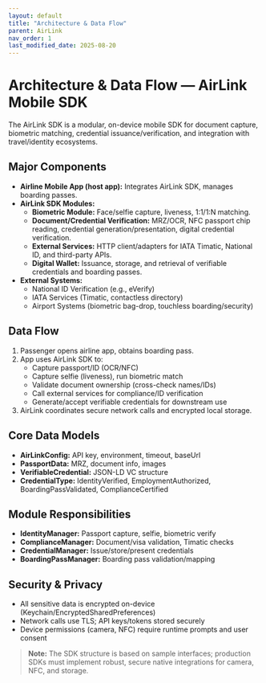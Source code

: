 ```yaml
---
layout: default
title: "Architecture & Data Flow"
parent: AirLink
nav_order: 1
last_modified_date: 2025-08-20
---
```


# Architecture & Data Flow — AirLink Mobile SDK

The AirLink SDK is a modular, on-device mobile SDK for document capture, biometric matching, credential issuance/verification, and integration with travel/identity ecosystems.

## Major Components
- **Airline Mobile App (host app):** Integrates AirLink SDK, manages boarding passes.
- **AirLink SDK Modules:**
  - **Biometric Module:** Face/selfie capture, liveness, 1:1/1:N matching.
  - **Document/Credential Verification:** MRZ/OCR, NFC passport chip reading, credential generation/presentation, digital credential verification.
  - **External Services:** HTTP client/adapters for IATA Timatic, National ID, and third-party APIs.
  - **Digital Wallet:** Issuance, storage, and retrieval of verifiable credentials and boarding passes.
- **External Systems:**
  - National ID Verification (e.g., eVerify)
  - IATA Services (Timatic, contactless directory)
  - Airport Systems (biometric bag-drop, touchless boarding/security)

## Data Flow
1. Passenger opens airline app, obtains boarding pass.
2. App uses AirLink SDK to:
   - Capture passport/ID (OCR/NFC)
   - Capture selfie (liveness), run biometric match
   - Validate document ownership (cross-check names/IDs)
   - Call external services for compliance/ID verification
   - Generate/accept verifiable credentials for downstream use
3. AirLink coordinates secure network calls and encrypted local storage.

## Core Data Models
- **AirLinkConfig:** API key, environment, timeout, baseUrl
- **PassportData:** MRZ, document info, images
- **VerifiableCredential:** JSON-LD VC structure
- **CredentialType:** IdentityVerified, EmploymentAuthorized, BoardingPassValidated, ComplianceCertified

## Module Responsibilities
- **IdentityManager:** Passport capture, selfie, biometric verify
- **ComplianceManager:** Document/visa validation, Timatic checks
- **CredentialManager:** Issue/store/present credentials
- **BoardingPassManager:** Boarding pass validation/mapping

## Security & Privacy
- All sensitive data is encrypted on-device (Keychain/EncryptedSharedPreferences)
- Network calls use TLS; API keys/tokens stored securely
- Device permissions (camera, NFC) require runtime prompts and user consent

> **Note:** The SDK structure is based on sample interfaces; production SDKs must implement robust, secure native integrations for camera, NFC, and storage.
